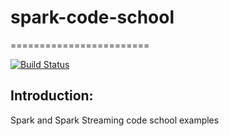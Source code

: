 # spark-code-school
========================

[![Build Status](https://travis-ci.org/zwiehoo/spark-code-school.svg?branch=master)](https://travis-ci.org/zwiehoo/spark-code-school.svg)


Introduction:
-------------

Spark and Spark Streaming code school examples

